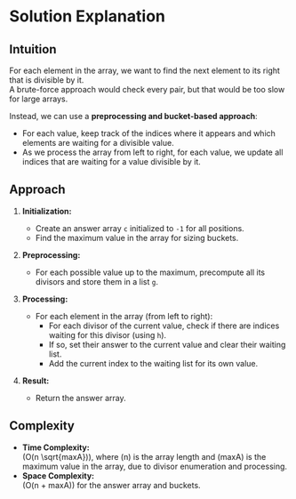 # Solution Explanation

## Intuition

For each element in the array, we want to find the next element to its right that is divisible by it.  
A brute-force approach would check every pair, but that would be too slow for large arrays.

Instead, we can use a **preprocessing and bucket-based approach**:
- For each value, keep track of the indices where it appears and which elements are waiting for a divisible value.
- As we process the array from left to right, for each value, we update all indices that are waiting for a value divisible by it.

## Approach

1. **Initialization:**
   - Create an answer array `c` initialized to `-1` for all positions.
   - Find the maximum value in the array for sizing buckets.

2. **Preprocessing:**
   - For each possible value up to the maximum, precompute all its divisors and store them in a list `g`.

3. **Processing:**
   - For each element in the array (from left to right):
     - For each divisor of the current value, check if there are indices waiting for this divisor (using `h`).
     - If so, set their answer to the current value and clear their waiting list.
     - Add the current index to the waiting list for its own value.

4. **Result:**
   - Return the answer array.

## Complexity

- **Time Complexity:**  
  \(O(n \sqrt{maxA})\), where \(n\) is the array length and \(maxA\) is the maximum value in the array, due to divisor enumeration and processing.
- **Space Complexity:**  
  \(O(n + maxA)\) for the answer array and buckets.